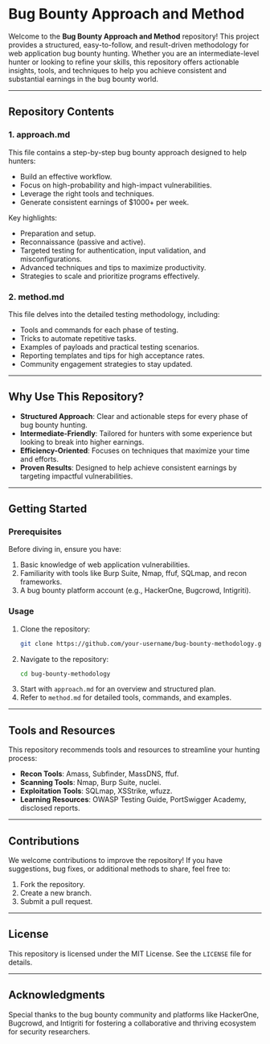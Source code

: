 # Bug Bounty Approach and Method

Welcome to the **Bug Bounty Approach and Method** repository! This project provides a structured, easy-to-follow, and result-driven methodology for web application bug bounty hunting. Whether you are an intermediate-level hunter or looking to refine your skills, this repository offers actionable insights, tools, and techniques to help you achieve consistent and substantial earnings in the bug bounty world.

---

## Repository Contents

### **1. approach.md**
This file contains a step-by-step bug bounty approach designed to help hunters:
- Build an effective workflow.
- Focus on high-probability and high-impact vulnerabilities.
- Leverage the right tools and techniques.
- Generate consistent earnings of $1000+ per week.

Key highlights:
- Preparation and setup.
- Reconnaissance (passive and active).
- Targeted testing for authentication, input validation, and misconfigurations.
- Advanced techniques and tips to maximize productivity.
- Strategies to scale and prioritize programs effectively.

### **2. method.md**
This file delves into the detailed testing methodology, including:
- Tools and commands for each phase of testing.
- Tricks to automate repetitive tasks.
- Examples of payloads and practical testing scenarios.
- Reporting templates and tips for high acceptance rates.
- Community engagement strategies to stay updated.

---

## Why Use This Repository?
- **Structured Approach**: Clear and actionable steps for every phase of bug bounty hunting.
- **Intermediate-Friendly**: Tailored for hunters with some experience but looking to break into higher earnings.
- **Efficiency-Oriented**: Focuses on techniques that maximize your time and efforts.
- **Proven Results**: Designed to help achieve consistent earnings by targeting impactful vulnerabilities.

---

## Getting Started

### **Prerequisites**
Before diving in, ensure you have:
1. Basic knowledge of web application vulnerabilities.
2. Familiarity with tools like Burp Suite, Nmap, ffuf, SQLmap, and recon frameworks.
3. A bug bounty platform account (e.g., HackerOne, Bugcrowd, Intigriti).

### **Usage**
1. Clone the repository:
   ```bash
   git clone https://github.com/your-username/bug-bounty-methodology.git
   ```
2. Navigate to the repository:
   ```bash
   cd bug-bounty-methodology
   ```
3. Start with `approach.md` for an overview and structured plan.
4. Refer to `method.md` for detailed tools, commands, and examples.

---

## Tools and Resources

This repository recommends tools and resources to streamline your hunting process:
- **Recon Tools**: Amass, Subfinder, MassDNS, ffuf.
- **Scanning Tools**: Nmap, Burp Suite, nuclei.
- **Exploitation Tools**: SQLmap, XSStrike, wfuzz.
- **Learning Resources**: OWASP Testing Guide, PortSwigger Academy, disclosed reports.

---

## Contributions

We welcome contributions to improve the repository! If you have suggestions, bug fixes, or additional methods to share, feel free to:
1. Fork the repository.
2. Create a new branch.
3. Submit a pull request.

---

## License

This repository is licensed under the MIT License. See the `LICENSE` file for details.

---

## Acknowledgments

Special thanks to the bug bounty community and platforms like HackerOne, Bugcrowd, and Intigriti for fostering a collaborative and thriving ecosystem for security researchers.

